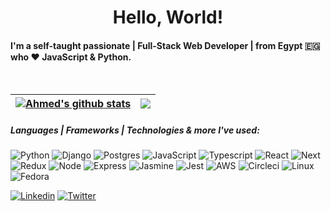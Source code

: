 <h1 align="center">Hello, World!</h1>

<h4>I'm a self-taught passionate | Full-Stack Web Developer | from Egypt 🇪🇬 who ❤️ JavaScript & Python. </h4>

<br/>

| <a href="https://github.com/Ahmed-Abdelgawad-Dev/"><img align="center" src="https://github-readme-stats.vercel.app/api?username=Ahmed-Abdelgawad-Dev&&count_private=true&show_icons=true&include_all_commits=true&theme=dark&hide_border=true" alt="Ahmed's github stats" /></a> | <a href="https://github.com/Ahmed-Abdelgawad-Dev/"><img align="center" src="https://github-readme-stats.vercel.app/api/top-langs/?username=Ahmed-Abdelgawad-Dev&layout=compact&theme=dark&hide_border=true" /></a> |
| ------------- | ------------- |



##### Languages | Frameworks | Technologies & more I've used:
![Python](https://img.shields.io/badge/-Python-000000?style=flat&logo=python)
![Django](https://img.shields.io/badge/-Django-000000?style=flat&logo=django)
![Postgres](https://img.shields.io/badge/-Postgresql-000000?style=flat&logo=Postgresql)
![JavaScript](https://img.shields.io/badge/-Javascript-000000?style=flat&logo=JavaScript)
![Typescript](https://img.shields.io/badge/-Typescript-000000?style=flat&logo=Typescript)
![React](https://img.shields.io/badge/-React-000000?style=flat&logo=React)
![Next](https://img.shields.io/badge/-Next.js-000000?style=flat&logo=Next.js)
![Redux](https://img.shields.io/badge/-Redux-000000?style=flat&logo=redux)
![Node](https://img.shields.io/badge/-node.js-000000?style=flat&logo=node.js)
![Express](https://img.shields.io/badge/-Express.js-000000?style=flat&logo=Express)
![Jasmine](https://img.shields.io/badge/jasmine-000000?style=flat&logo=jasmine)
![Jest](https://img.shields.io/badge/jest-000000?style=flat&logo=jest)
![AWS](https://img.shields.io/badge/-AWS-000000?style=flat&logo=amazon-aws)
![Circleci](https://img.shields.io/badge/-circleci-000000?style=flat&logo=circleci)
![Linux](https://img.shields.io/badge/-linux-000000?style=flat&logo=linux)
![Fedora](https://img.shields.io/badge/-fedora-000000?style=flat&logo=fedora)


[![Linkedin](https://img.shields.io/badge/LinkedIn-0077B5?style=flat&logo=linkedin&logoColor=white)](https://www.linkedin.com/in/ahmed-abdelgawad-webdev/)
[![Twitter](https://img.shields.io/badge/Twitter-1DA1F2?style=flat&logo=twitter&logoColor=white)](https://twitter.com/a__abdelgawad)
